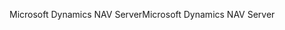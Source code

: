 <span data-ttu-id="778f7-101">Microsoft Dynamics NAV Server</span><span class="sxs-lookup"><span data-stu-id="778f7-101">Microsoft Dynamics NAV Server</span></span>